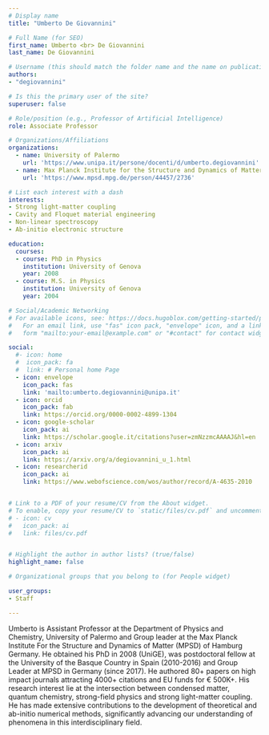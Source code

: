 ```yaml
---
# Display name
title: "Umberto De Giovannini"

# Full Name (for SEO)
first_name: Umberto <br> De Giovannini
last_name: De Giovannini

# Username (this should match the folder name and the name on publications)
authors:
- "degiovannini"

# Is this the primary user of the site?
superuser: false

# Role/position (e.g., Professor of Artificial Intelligence)
role: Associate Professor

# Organizations/Affiliations
organizations:
  - name: University of Palermo
    url: 'https://www.unipa.it/persone/docenti/d/umberto.degiovannini'
  - name: Max Planck Institute for the Structure and Dynamics of Matter
    url: 'https://www.mpsd.mpg.de/person/44457/2736'

# List each interest with a dash
interests:
- Strong light-matter coupling
- Cavity and Floquet material engineering
- Non-linear spectroscopy
- Ab-initio electronic structure

education:
  courses:
  - course: PhD in Physics
    institution: University of Genova
    year: 2008
  - course: M.S. in Physics
    institution: University of Genova
    year: 2004

# Social/Academic Networking
# For available icons, see: https://docs.hugoblox.com/getting-started/page-builder/#icons
#   For an email link, use "fas" icon pack, "envelope" icon, and a link in the
#   form "mailto:your-email@example.com" or "#contact" for contact widget.

social:
  #- icon: home
  #  icon_pack: fa
  #  link: # Personal home Page
  - icon: envelope
    icon_pack: fas
    link: 'mailto:umberto.degiovannini@unipa.it'
  - icon: orcid
    icon_pack: fab
    link: https://orcid.org/0000-0002-4899-1304
  - icon: google-scholar 
    icon_pack: ai
    link: https://scholar.google.it/citations?user=zmNzzmcAAAAJ&hl=en
  - icon: arxiv
    icon_pack: ai
    link: https://arxiv.org/a/degiovannini_u_1.html
  - icon: researcherid
    icon_pack: ai
    link: https://www.webofscience.com/wos/author/record/A-4635-2010


# Link to a PDF of your resume/CV from the About widget.
# To enable, copy your resume/CV to `static/files/cv.pdf` and uncomment the lines below.
# - icon: cv
#   icon_pack: ai
#   link: files/cv.pdf


# Highlight the author in author lists? (true/false)
highlight_name: false

# Organizational groups that you belong to (for People widget)

user_groups:
- Staff

---
```


Umberto is Assistant Professor at the Department of Physics and Chemistry, University of Palermo and Group leader at the Max Planck Institute For the Structure and Dynamics of Matter (MPSD) of Hamburg Germany. He obtained his PhD in 2008 (UniGE), was postdoctoral fellow at the University of the Basque Country in Spain (2010-2016) and Group Leader at MPSD in Germany (since 2017).
He authored 80+ papers on high impact journals attracting 4000+ citations and EU funds for € 500K+.
His research interest lie at the intersection between condensed matter, quantum chemistry, strong-field physics and strong light-matter coupling. He has made extensive contributions to the development of theoretical and ab-initio numerical methods, significantly advancing our understanding of phenomena in this interdisciplinary field.